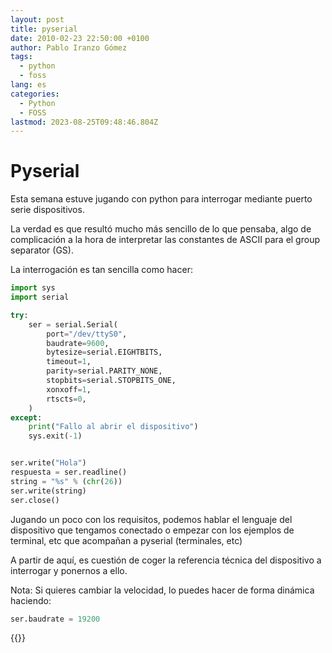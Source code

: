 ```yaml
---
layout: post
title: pyserial
date: 2010-02-23 22:50:00 +0100
author: Pablo Iranzo Gómez
tags:
  - python
  - foss
lang: es
categories:
  - Python
  - FOSS
lastmod: 2023-08-25T09:48:46.804Z
---
```


# Pyserial

Esta semana estuve jugando con python para interrogar mediante puerto serie dispositivos.

La verdad es que resultó mucho más sencillo de lo que pensaba, algo de complicación a la hora de interpretar las constantes de ASCII para el group separator (GS).

La interrogación es tan sencilla como hacer:

```python
import sys
import serial

try:
    ser = serial.Serial(
        port="/dev/ttyS0",
        baudrate=9600,
        bytesize=serial.EIGHTBITS,
        timeout=1,
        parity=serial.PARITY_NONE,
        stopbits=serial.STOPBITS_ONE,
        xonxoff=1,
        rtscts=0,
    )
except:
    print("Fallo al abrir el dispositivo")
    sys.exit(-1)


ser.write("Hola")
respuesta = ser.readline()
string = "%s" % (chr(26))
ser.write(string)
ser.close()
```

Jugando un poco con los requisitos, podemos hablar el lenguaje del dispositivo que tengamos conectado o empezar con los ejemplos de terminal, etc que acompañan a pyserial (terminales, etc)

A partir de aquí, es cuestión de coger la referencia técnica del dispositivo a interrogar y ponernos a ello.

Nota: Si quieres cambiar la velocidad, lo puedes hacer de forma dinámica haciendo:

```python
ser.baudrate = 19200
```

{{<disfruta>}}
